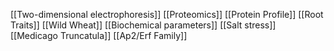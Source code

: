 [[Two-dimensional electrophoresis]]
[[Proteomics]]
[[Protein Profile]]
[[Root Traits]]
[[Wild Wheat]]
[[Biochemical parameters]]
[[Salt stress]]
[[Medicago Truncatula]]
[[Ap2/Erf Family]]
